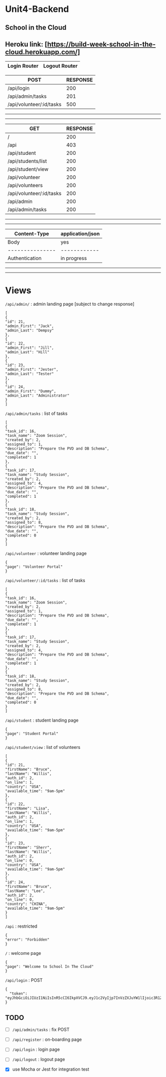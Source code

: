 # Unit4-Backend
## School in the Cloud
**Heroku link:** [https://build-week-school-in-the-cloud.herokuapp.com/]
-------------------------------------------------------------------------
Login Router | Logout Router
-------------| -------------


POST                     |  RESPONSE
-------------------------|--------------
/api/login               |     200
/api/admin/tasks         |     201
/api/volunteer/:id/tasks |     500
-------------------------------------------
-------------------------------------------

GET                      | RESPONSE
-------------------------|-----------
/                        | 200
/api                     | 403
/api/student             | 200
/api/students/list       | 200
/api/student/view        | 200
/api/volunteer           | 200
/api/volunteers          | 200
/api/volunteer/:id/tasks | 200
/api/admin               | 200
/api/admin/tasks         | 200
--------------------------------------

---------------------------------
Content-Type   | application/json
---------------|------------------
Body           | yes
---------------|------------
Authentication | in progress
-----------------------------    




------------------------------
# Views
`/api/admin/` : admin landing page [subject to change response]
```
[
{
"id": 21,
"admin_First": "Jack",
"admin_Last": "Dempsy"
},
{
"id": 22,
"admin_First": "Jill",
"admin_Last": "Hill"
},
{
"id": 23,
"admin_First": "Jester",
"admin_Last": "Tester"
},
{
"id": 24,
"admin_First": "Dummy",
"admin_Last": "Administrator"
}
]
```

`/api/admin/tasks` : list of tasks
```
[
{
"task_id": 16,
"task_name": "Zoom Session",
"created_by": 2,
"assigned_to": 1,
"description": "Prepare the PVD and DB Schema",
"due_date": "",
"completed": 1
},
{
"task_id": 17,
"task_name": "Study Session",
"created_by": 2,
"assigned_to": 4,
"description": "Prepare the PVD and DB Schema",
"due_date": "",
"completed": 1
},
{
"task_id": 18,
"task_name": "Study Session",
"created_by": 2,
"assigned_to": 8,
"description": "Prepare the PVD and DB Schema",
"due_date": "",
"completed": 0
}
]
```

`/api/volunteer` : volunteer landing page
```
{
"page": "Volunteer Portal"
}
```

`/api/volunteer/:id/tasks` : list of tasks 
```
[
{
"task_id": 16,
"task_name": "Zoom Session",
"created_by": 2,
"assigned_to": 1,
"description": "Prepare the PVD and DB Schema",
"due_date": "",
"completed": 1
},
{
"task_id": 17,
"task_name": "Study Session",
"created_by": 2,
"assigned_to": 4,
"description": "Prepare the PVD and DB Schema",
"due_date": "",
"completed": 1
},
{
"task_id": 18,
"task_name": "Study Session",
"created_by": 2,
"assigned_to": 8,
"description": "Prepare the PVD and DB Schema",
"due_date": "",
"completed": 0
}
]
```


`/api/student` : student landing page
```
{
"page": "Student Portal"
}
```

`/api/student/view` : list of volunteers
```
[
{
"id": 21,
"firstName": "Bruce",
"lastName": "Willis",
"auth_id": 2,
"on_line": 1,
"country": "USA",
"available_time": "9am-5pm"
},
{
"id": 22,
"firstName": "Lisa",
"lastName": "Willis",
"auth_id": 2,
"on_line": 1,
"country": "USA",
"available_time": "9am-5pm"
},
{
"id": 23,
"firstName": "Sherr",
"lastName": "Willis",
"auth_id": 2,
"on_line": 0,
"country": "USA",
"available_time": "9am-5pm"
},
{
"id": 24,
"firstName": "Bruce",
"lastName": "Lee",
"auth_id": 2,
"on_line": 0,
"country": "CHINA",
"available_time": "9am-5pm"
}
]
```

`/api` : restricted
```
{
"error": "Forbidden"
}
```

`/` : welcome page
```
{
"page": "Welcome to School In The Cloud"
}
```

`/api/login` : POST
```
{
  "token": "eyJhbGciOiJIUzI1NiIsInR5cCI6IkpXVCJ9.eyJ1c2VyIjp7InVzZXJuYW1lIjoic3R1ZGVudCIsInBhc3N3b3JkIjoic3R1ZGVudCJ9LCJpYXQiOjE1OTAzMzg0MjB9.16VQC5aPl1HDfGLjMCMNH_qsiDAbO3sXE9Tn9fqJaiY"
}
```

## TODO

- [ ] `/api/admin/tasks` : fix POST 
- [ ] `/api/register` : on-boarding page
- [ ] `/api/login` : login page
- [ ] `/api/logout` : logout page

- [x] use Mocha or Jest for integration test

